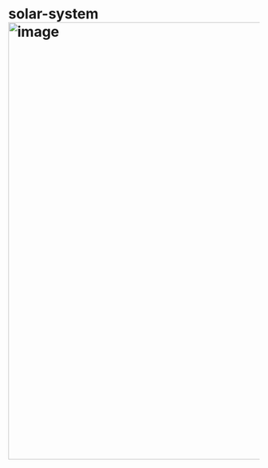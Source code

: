 # solar-system<img width="876" alt="image" src="https://github.com/8540843414/solar-system/assets/143733980/a741cb9a-dc37-4821-882c-ec386343408d">
